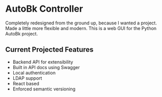 # AutoBk Controller

Completely redesigned from the ground up, because I wanted a project. Made a little more flexible and modern. This is a web GUI for the Python AutoBk project.

## Current Projected Features
- Backend API for extensibility
- Built in API docs using Swagger
- Local authentication
- LDAP support
- React based 
- Enforced semantic versioning
